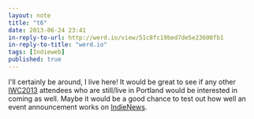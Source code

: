 ```yaml
---
layout: note
title: "t6"
date: 2013-06-24 23:41
in-reply-to-url: http://werd.io/view/51c8fc19bed7de5e23600fb1
in-reply-to-title: "werd.io"
tags: [Indieweb]
published: true
---
```

I'll certainly be around, I live here!  It would be great to see if any other [IWC2013](http://indiewebcamp.com/2013) attendees who are still/live in Portland would be interested in coming as well.  Maybe it would be a good chance to test out how well an event announcement works on [IndieNews](http://news.indiewebcamp.com/).